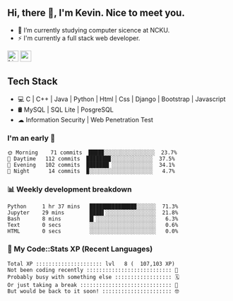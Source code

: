 ## Hi, there 👋, I'm Kevin. Nice to meet you.

- 🌱 I’m currently studying computer sicence at NCKU.
- ⚡ I'm currently a full stack web developer.

<a href="https://www.linkedin.com/in/kevin12686/"><img alt="LinkedIn" src="https://img.shields.io/badge/linkedin%20-%230077B5.svg?&style=for-the-badge&logo=linkedin&logoColor=white" height=25></a>
<a href="https://www.instagram.com/kevin12686/"><img src="https://img.shields.io/badge/instagram-3f729b?&style=for-the-badge&logo=instagram&logoColor=white" height=25></a>

## Tech Stack

* 💻 C | C++ | Java | Python | Html | Css | Django | Bootstrap | Javascript
* 🛢️ MySQL | SQL Lite | PosgreSQL
* ☁ Information Security | Web Penetration Test

### I'm an early 🐤

<!-- early_bird start -->

```text
🌞 Morning    71 commits  ████▉░░░░░░░░░░░░░░░░  23.7%
🌆 Daytime   112 commits  ███████▊░░░░░░░░░░░░░  37.5%
🌃 Evening   102 commits  ███████▏░░░░░░░░░░░░░  34.1%
🌙 Night      14 commits  ▉░░░░░░░░░░░░░░░░░░░░   4.7%
```

<!-- early_bird end -->

### 📊 Weekly development breakdown

<!-- code_time start -->

```text
Python     1 hr 37 mins   ██████████████▉░░░░░░  71.3%
Jupyter    29 mins        ████▌░░░░░░░░░░░░░░░░  21.8%
Bash       8 mins         █▎░░░░░░░░░░░░░░░░░░░   6.3%
Text       0 secs         ░░░░░░░░░░░░░░░░░░░░░   0.6%
HTML       0 secs         ░░░░░░░░░░░░░░░░░░░░░   0.0%
```

<!-- code_time end -->

### 🧰 My Code::Stats XP (Recent Languages)

<!-- codestats start -->

```text
Total XP ::::::::::::::::::::: lvl   8 (  107,103 XP) 
Not been coding recently ::::::::::::::::::::::::::: 🙈
Probably busy with something else :::::::::::::::::: 🗓
Or just taking a break ::::::::::::::::::::::::::::: 🌴
But would be back to it soon! :::::::::::::::::::::: 🤓
```

<!-- codestats end -->
